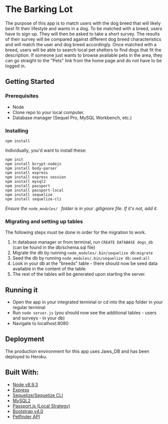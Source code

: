 # The Barking Lot
The purpose of this app is to match users with the dog breed that will likely best fit their lifestyle and wants in a dog. To be matched with a breed, users have to sign up. They will then be asked to take a short survey. The results of their survey will be compared against different dog breed characteristics and will match the user and dog breed accordingly. Once matched with a breed, users will be able to search local pet shelters to find dogs that fit the description. If someone just wants to browse available pets in the area, they can go straight to the "Pets" link from the home page and do not have to be logged in. 

## Getting Started 

### Prerequisites
* Node
* Clone repo to your local computer. 
* Database manager (Sequel Pro, MySQL Workbench, etc.)

### Installing
```
npm install
```
Individually, you'd want to install these:
```
npm init 
npm install bcrypt-nodejs
npm install body-parser
npm install express
npm install express session
npm install mysql2
npm install passport
npm install passport-local
npm install sequelize 
npm install sequelize-cli
```
*Ensure the ```node_modules/ ``` folder is in your .gitignore file. If it's not, add it.*

### Migrating and setting up tables
The following steps must be done in order for the migration to work.
1) In database manager or from terminal, run ```CREATE DATABASE dogs_db``` (can be found in the db/schema.sql file)
2) Migrate the db by running ```node_modules/.bin/sequelize db:migrate```
3) Seed the db by running ```node_modules/.bin/sequelize db:seed:all```
4) Look in your db at the "breeds" table - there should now be seed data available in the content of the table.
5) The rest of the tables will be generated upon starting the server.

## Running it
* Open the app in your integrated terminal or cd into the app folder in your regular terminal
* Run ```node server.js``` (you should now see the additional tables - users and surveys - in your db)
* Navigate to localhost:8080

## Deployment
The production environment for this app uses Jaws_DB and has been deployed to Heroku.

## Built With:
* <a href="https://nodejs.org/en/">Node v8.9.3</a>
* <a href="https://expressjs.com/">Express</a>
* <a href="docs.sequelizejs.com">Sequelize/Sequelize CLI</a>
* <a href="https://www.npmjs.com/package/mysql2">MySQL2</a>
* <a href="http://www.passportjs.org/">Passport.js (Local Strategy)</a>
* <a href="https://getbootstrap.com/">Bootstrap v4.0</a>
* <a href="https://www.petfinder.com/developers/api-docs">Petfinder API</a>
